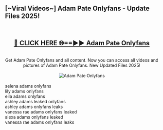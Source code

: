 <h2>[~Viral Videos~] Adam Pate Onlyfans - Update Files 2025!</h2>
<br>
<div align="center">
<h2><a href="https://betterlinks.top/A2PfLJ" rel="nofollow">🔴 CLICK HERE 🌐==►► Adam Pate Onlyfans</a></h2>
<br>
Get Adam Pate Onlyfans and all content. Now you can access all videos and pictures of Adam Pate Onlyfans. New Updated Files 2025!
<br>
<br>
<a href="https://betterlinks.top/A2PfLJ" rel="nofollow" data-target="animated-image.originalLink"><img src="https://i.ibb.co.com/WyWwxjT/player-gif2.gif" alt="Adam Pate Onlyfans" style="max-width: 100%; display: inline-block;" data-target="animated-image.originalImage"></a>
</div>
<br>
selena adams onlyfans<br>
lily adams onlyfans<br>
eila adams onlyfans<br>
ashley adams leaked onlyfans<br>
ashley adams onlyfans leaks<br>
vanessa rae adams onlyfans leaked<br>
alexa adams onlyfans leaked<br>
vanessa rae adams onlyfans leaks